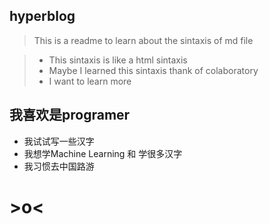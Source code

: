## hyperblog

>This is a readme to learn about the sintaxis of md file 

> - This sintaxis is like a html sintaxis 
> - Maybe I learned this sintaxis thank of colaboratory 
> - I want to learn more 
## 我喜欢是programer
* 我试试写一些汉字
* 我想学Machine Learning 和 学很多汉字
* 我习惯去中国路游
# >o<